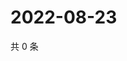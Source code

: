 # 2022-08-23

共 0 条

<!-- BEGIN WEIBO -->
<!-- 最后更新时间 Tue Aug 23 2022 23:01:15 GMT+0800 (China Standard Time) -->

<!-- END WEIBO -->
